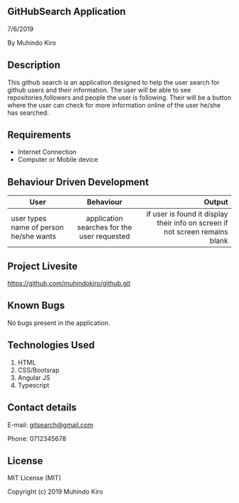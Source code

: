 GitHubSearch Application
------------------------

7/6/2019

By Muhindo Kiro


Description
-----------
This github search is an application designed to help the user search for github users and their information. The user will be able to see repositories,followers and people the user is following. Their will be a button where the user can check for more information online of the user he/she has searched. 

Requirements
--------------------------------

* Internet Connection
* Computer or Mobile device


Behaviour Driven Development
-----------------------------

|User        |Behaviour   | Output  |
| ------------- |:-----------:| -----------:|
| user types name of person he/she wants | application searches for the user requested | if user is found it display their info on screen if not screen remains blank |


Project Livesite
-----------------
https://github.com/muhindokiro/github.git

Known Bugs
-----------
No bugs present in the application.


Technologies Used
------------------

1. HTML
2. CSS/Bootsrap
3. Angular JS
4. Typescript


Contact details
----------------

E-mail: gitsearch@gmail.com

Phone: 0712345678

License
--------

MIT License (MIT)

Copyright (c) 2019 Muhindo Kiro
